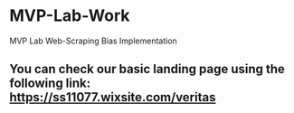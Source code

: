 # MVP-Lab-Work
MVP Lab Web-Scraping Bias Implementation

## You can check our basic landing page using the following link: https://ss11077.wixsite.com/veritas
